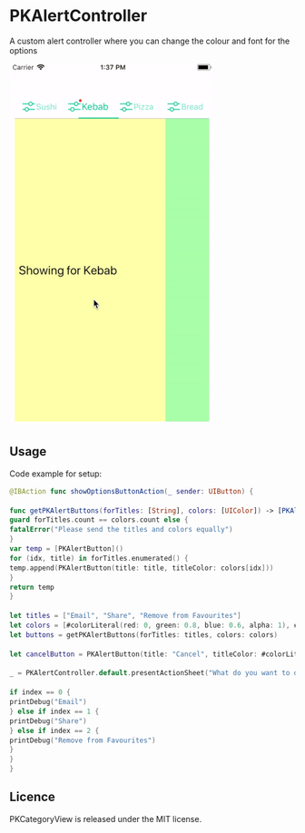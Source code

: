 # PKAlertController
A custom alert controller where you can change the colour and font for the options

![preview](https://github.com/bestiosdeveloper/PKCategoryView/blob/master/PKCategoryViewDemo/static.gif)


## Usage

Code example for setup:

```swift
@IBAction func showOptionsButtonAction(_ sender: UIButton) {

func getPKAlertButtons(forTitles: [String], colors: [UIColor]) -> [PKAlertButton] {
guard forTitles.count == colors.count else {
fatalError("Please send the titles and colors equally")
}
var temp = [PKAlertButton]()
for (idx, title) in forTitles.enumerated() { 
temp.append(PKAlertButton(title: title, titleColor: colors[idx])) 
}
return temp
}

let titles = ["Email", "Share", "Remove from Favourites"]
let colors = [#colorLiteral(red: 0, green: 0.8, blue: 0.6, alpha: 1), #colorLiteral(red: 0, green: 0.8, blue: 0.6, alpha: 1), #colorLiteral(red: 1, green: 0.2, blue: 0.2, alpha: 1)]
let buttons = getPKAlertButtons(forTitles: titles, colors: colors)

let cancelButton = PKAlertButton(title: "Cancel", titleColor: #colorLiteral(red: 0, green: 0.7019607843, blue: 0.5254901961, alpha: 1))

_ = PKAlertController.default.presentActionSheet("What do you want to do with your \n favourite hotels?", message: nil, sourceView: self.view, alertButtons: buttons, cancelButton: cancelButton) { [weak self] _, index in

if index == 0 {
printDebug("Email")
} else if index == 1 {
printDebug("Share")
} else if index == 2 {
printDebug("Remove from Favourites")
}
}
}
```

## Licence

PKCategoryView is released under the MIT license.

